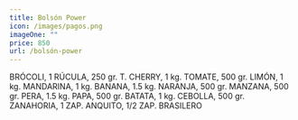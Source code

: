 ```yaml
---
title: Bolsón Power
icon: /images/pagos.png
imageOne: ""
price: 850
url: /bolsón-power
---
```

BRÓCOLI, 1 RÚCULA, 250 gr. T. CHERRY, 1 kg. TOMATE, 500 gr. LIMÓN, 1 kg. MANDARINA, 1 kg. BANANA, 1.5 kg. NARANJA, 500 gr. MANZANA, 500 gr. PERA, 1.5 kg. PAPA, 500 gr. BATATA, 1 kg. CEBOLLA, 500 gr. ZANAHORIA, 1 ZAP. ANQUITO, 1/2 ZAP. BRASILERO